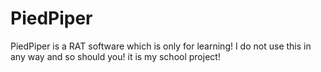 # PiedPiper
PiedPiper is a RAT software which is only for learning! I do not use this in any way and so should you! it is my school project!
